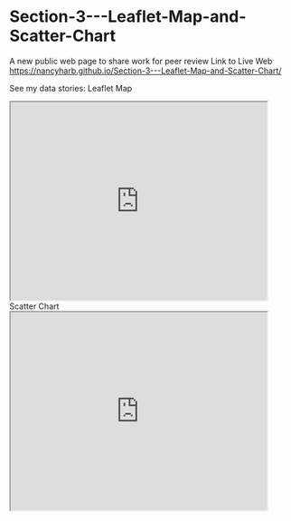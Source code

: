 # Section-3---Leaflet-Map-and-Scatter-Chart
A new public web page to share work for peer review
Link to Live Web 
https://nancyharb.github.io/Section-3---Leaflet-Map-and-Scatter-Chart/

See my data stories:
Leaflet Map
<iframe src="https://nancyharb.github.io/leaflet-map-simple/" width="90%" height="350"></iframe>
Scatter Chart
<iframe src="https://USERNAME.github.io/highcharts-scatter-csv" width="90%" height="350"></iframe>
